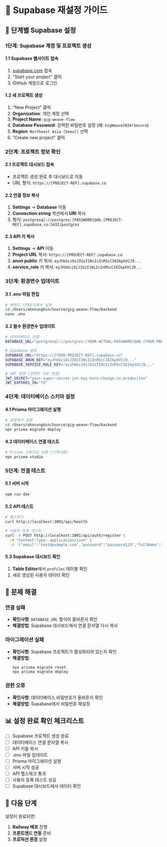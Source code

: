 # 🔄 Supabase 재설정 가이드

## 🚀 단계별 Supabase 설정

### 1단계: Supabase 계정 및 프로젝트 생성

#### 1.1 Supabase 웹사이트 접속
1. [supabase.com](https://supabase.com) 접속
2. "Start your project" 클릭
3. GitHub 계정으로 로그인

#### 1.2 새 프로젝트 생성
1. "New Project" 클릭
2. **Organization**: 개인 계정 선택
3. **Project Name**: `gig-weave-flow`
4. **Database Password**: 강력한 비밀번호 설정 (예: `GigWeave2024!Secure`)
5. **Region**: `Northeast Asia (Seoul)` 선택
6. "Create new project" 클릭

### 2단계: 프로젝트 정보 확인

#### 2.1 프로젝트 대시보드 접속
- 프로젝트 생성 완료 후 대시보드로 이동
- URL 형식: `https://[PROJECT-REF].supabase.co`

#### 2.2 연결 정보 복사
1. **Settings** → **Database** 이동
2. **Connection string** 섹션에서 **URI** 복사
3. 형식: `postgresql://postgres:[PASSWORD]@db.[PROJECT-REF].supabase.co:5432/postgres`

#### 2.3 API 키 복사
1. **Settings** → **API** 이동
2. **Project URL** 복사: `https://[PROJECT-REF].supabase.co`
3. **anon public** 키 복사: `eyJhbGciOiJIUzI1NiIsInR5cCI6IkpXVCJ9...`
4. **service_role** 키 복사: `eyJhbGciOiJIUzI1NiIsInR5cCI6IkpXVCJ9...`

### 3단계: 환경변수 업데이트

#### 3.1 .env 파일 편집
```bash
# 백엔드 디렉토리에서 실행
cd /Users/ahnsungbin/Source/gig-weave-flow/backend
nano .env
```

#### 3.2 필수 환경변수 업데이트
```bash
# 데이터베이스 연결
DATABASE_URL="postgresql://postgres:[YOUR-ACTUAL-PASSWORD]@db.[YOUR-PROJECT-REF].supabase.co:5432/postgres"

# Supabase 설정
SUPABASE_URL="https://[YOUR-PROJECT-REF].supabase.co"
SUPABASE_ANON_KEY="eyJhbGciOiJIUzI1NiIsInR5cCI6IkpXVCJ9..."
SUPABASE_SERVICE_ROLE_KEY="eyJhbGciOiJIUzI1NiIsInR5cCI6IkpXVCJ9..."

# JWT 설정 (강력한 키로 변경)
JWT_SECRET="your-super-secret-jwt-key-here-change-in-production"
JWT_EXPIRES_IN="7d"
```

### 4단계: 데이터베이스 스키마 설정

#### 4.1 Prisma 마이그레이션 실행
```bash
# 로컬에서 실행
cd /Users/ahnsungbin/Source/gig-weave-flow/backend
npx prisma migrate deploy
```

#### 4.2 데이터베이스 연결 테스트
```bash
# Prisma 스튜디오 실행 (선택사항)
npx prisma studio
```

### 5단계: 연결 테스트

#### 5.1 서버 시작
```bash
npm run dev
```

#### 5.2 API 테스트
```bash
# 헬스체크
curl http://localhost:3001/api/health

# 사용자 등록 테스트
curl -X POST http://localhost:3001/api/auth/register \
  -H "Content-Type: application/json" \
  -d '{"email":"test@example.com","password":"password123","fullName":"Test User","role":"client"}'
```

#### 5.3 Supabase 대시보드 확인
1. **Table Editor**에서 `profiles` 테이블 확인
2. 새로 생성된 사용자 데이터 확인

## 🔧 문제 해결

### 연결 실패
- **확인사항**: `DATABASE_URL` 형식이 올바른지 확인
- **해결방법**: Supabase 대시보드에서 연결 문자열 다시 복사

### 마이그레이션 실패
- **확인사항**: Supabase 프로젝트가 활성화되어 있는지 확인
- **해결방법**: 
  ```bash
  npx prisma migrate reset
  npx prisma migrate deploy
  ```

### 권한 오류
- **확인사항**: 데이터베이스 비밀번호가 올바른지 확인
- **해결방법**: Supabase에서 비밀번호 재설정

## 📊 설정 완료 확인 체크리스트

- [ ] Supabase 프로젝트 생성 완료
- [ ] 데이터베이스 연결 문자열 복사
- [ ] API 키들 복사
- [ ] .env 파일 업데이트
- [ ] Prisma 마이그레이션 실행
- [ ] 서버 시작 성공
- [ ] API 헬스체크 통과
- [ ] 사용자 등록 테스트 성공
- [ ] Supabase 대시보드에서 데이터 확인

## 🚀 다음 단계

설정이 완료되면:
1. **Railway 배포** 진행
2. **프론트엔드 연동** 준비
3. **프로덕션 환경** 설정
